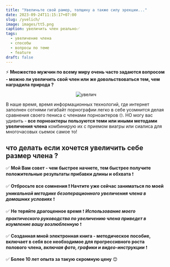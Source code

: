 ```yaml
---
title: "Увеличьте свой рамер, толщину а также силу эрекции..."
date: 2023-09-24T11:15:17+07:00
slug: /yvelich/
image: images/tt5.png
caption: увеличить член реально✅
tags:
  - увеличение члена
  - способы
  - вопросы по теме
  - feature
draft: false
---
```


⚡ **Множество мужчин по всему миру очень часто задаются вопросом - можно ли увеличить свой член или же довольствоваться тем, чем наградила природа ?**

<center>

![увелич](/images/uvelich.jpg)

</center>


 В наше время, время информационных технологий, где интернет заполнен сотнями гигабайт порнографии легко в себе усомнится делая сравнения своего пениса с членами порноактеров 🙄. НО могу вас удивить - **все порноактеры пользуются теми или иными методами увеличения члена** комбинирую их с приемом виагры или сиалиса для многочасовых сьемок самое то!

## что делать если хочется увеличить себе размер члена ?

✅ **Мой Вам совет - чем быстрее начнете, тем быстрее получите положительные результаты прибавки длины и обхвата**  ❗ 

✅ **Отбросьте все сомнения ❗ Начтите уже сейчас заниматься по моей** ***уникальной методике безоперационного увеличения члена в домашних условиях*** ❗ 

✅ **Не теряйте драгоценное время** ❗ ***Использование моего практического руководства по увеличению члена приведет в изумление вашу возлюбленную*** ❗

✅ **Созданная мной электронная книга - методическое пособие, включает в себя все необходимое для прогрессивного роста полового члена, *включая фото, графики и видео-инструкции*** ❗

✅ **Более 10 лет опыта за такую скромную цену** 😊

